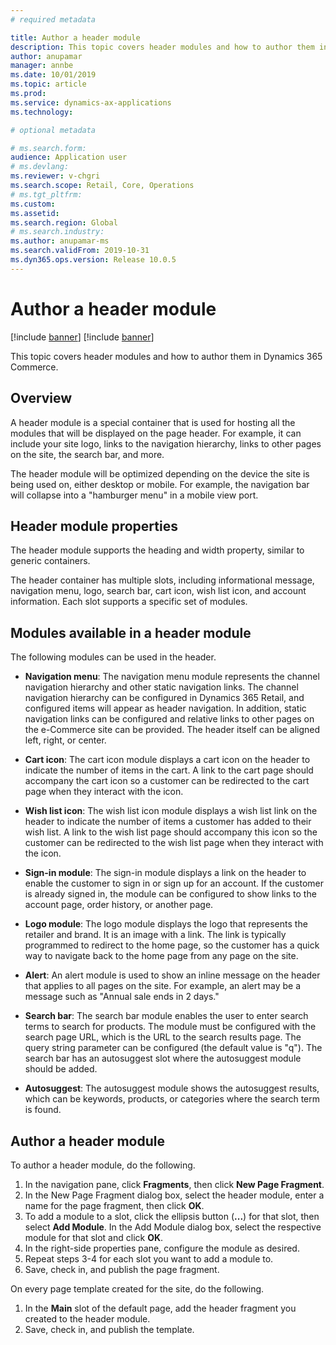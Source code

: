 ```yaml
---
# required metadata

title: Author a header module
description: This topic covers header modules and how to author them in Dynamics 365 Commerce.
author: anupamar
manager: annbe
ms.date: 10/01/2019
ms.topic: article
ms.prod: 
ms.service: dynamics-ax-applications
ms.technology: 

# optional metadata

# ms.search.form: 
audience: Application user
# ms.devlang: 
ms.reviewer: v-chgri
ms.search.scope: Retail, Core, Operations
# ms.tgt_pltfrm: 
ms.custom: 
ms.assetid: 
ms.search.region: Global
# ms.search.industry: 
ms.author: anupamar-ms
ms.search.validFrom: 2019-10-31
ms.dyn365.ops.version: Release 10.0.5
---
```


# Author a header module

[!include [banner](../../includes/preview-banner.md)]
[!include [banner](../../includes/banner.md)]

This topic covers header modules and how to author them in Dynamics 365 Commerce.

## Overview

A header module is a special container that is used for hosting all the modules that will be displayed on the page header. For example, it can include your site logo, links to the navigation hierarchy, links to other pages on the site, the search bar, and more. 

The header module will be optimized depending on the device the site is being used on, either desktop or mobile. For example, the navigation bar will collapse into a "hamburger menu" in a mobile view port.

## Header module properties

The header module supports the heading and width property, similar to generic containers. 

The header container has multiple slots, including informational message, navigation menu, logo, search bar, cart icon, wish list icon, and account information. Each slot supports a specific set of modules.

## Modules available in a header module

The following modules can be used in the header.

- **Navigation menu**: The navigation menu module represents the channel navigation hierarchy and other static navigation links. The channel navigation hierarchy can be configured in Dynamics 365 Retail, and configured items will appear as header navigation. In addition, static navigation links can be configured and relative links to other pages on the e-Commerce site can be provided. The header itself can be aligned left, right, or center. 

- **Cart icon**: The cart icon module displays a cart icon on the header to indicate the number of items in the cart. A link to the cart page should accompany the cart icon so a customer can be redirected to the cart page when they interact with the icon.

- **Wish list icon**: The wish list icon module displays a wish list link on the header to indicate the number of items a customer has added to their wish list. A link to the wish list page should accompany this icon so the customer can be redirected to the wish list page when they interact with the icon.

- **Sign-in module**: The sign-in module displays a link on the header to enable the customer to sign in or sign up for an account. If the customer is already signed in, the module can be configured to show links to the account page, order history, or another page.

- **Logo module**: The logo module displays the logo that represents the retailer and brand. It is an image with a link. The link is typically programmed to redirect to the home page, so the customer has a quick way to navigate back to the home page from any page on the site.

- **Alert**: An alert module is used to show an inline message on the header that applies to all pages on the site. For example, an alert may be a message such as "Annual sale ends in 2 days." 

- **Search bar**: The search bar module enables the user to enter search terms to search for products. The module must be configured with the search page URL, which is the URL to the search results page. The query string parameter can be configured (the default value is "q"). The search bar has an autosuggest slot where the autosuggest module should be added. 

- **Autosuggest**: The autosuggest module shows the autosuggest results, which can be keywords, products, or categories where the search term is found.

## Author a header module

To author a header module, do the following.

1. In the navigation pane, click **Fragments**, then click **New Page Fragment**.
1. In the New Page Fragment dialog box, select the header module, enter a name for the page fragment, then click **OK**.
1. To add a module to a slot, click the ellipsis button (**...**) for that slot, then select **Add Module**. In the Add Module dialog box, select the respective module for that slot and click **OK**.
1. In the right-side properties pane, configure the module as desired.
1. Repeat steps 3-4 for each slot you want to add a module to.
1. Save, check in, and publish the page fragment.

On every page template created for the site, do the following.

1. In the **Main** slot of the default page, add the header fragment you created to the header module. 
1. Save, check in, and publish the template.


